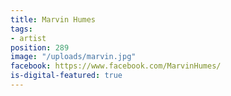 ```yaml
---
title: Marvin Humes
tags:
- artist
position: 289
image: "/uploads/marvin.jpg"
facebook: https://www.facebook.com/MarvinHumes/
is-digital-featured: true
---
```


